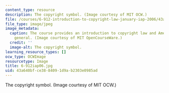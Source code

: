 ```yaml
---
content_type: resource
description: The copyright symbol. (Image courtesy of MIT OCW.)
file: /courses/6-912-introduction-to-copyright-law-january-iap-2006/43a640bfce3884091d9ab2303e0985ad_6-912iap06.jpg
file_type: image/jpeg
image_metadata:
  caption: The course provides an introduction to copyright law and American law in
    general. (Image courtesy of MIT OpenCourseWare.)
  credit: ''
  image-alt: The copyright symbol.
learning_resource_types: []
ocw_type: OCWImage
resourcetype: Image
title: 6-912iap06.jpg
uid: 43a640bf-ce38-8409-1d9a-b2303e0985ad
---
```

The copyright symbol. (Image courtesy of MIT OCW.)


